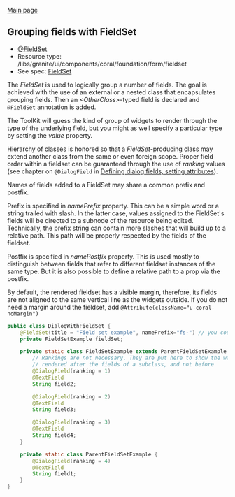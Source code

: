 <!--
layout: md-content
title: Fieldset
-->

[Main page](../../../README.md)

## Grouping fields with FieldSet

* [@FieldSet](https://javadoc.io/doc/com.exadel.etoolbox/etoolbox-authoring-kit-core/latest/com/exadel/aem/toolkit/api/annotations/widgets/FieldSet.html)
* Resource type: /libs/granite/ui/components/coral/foundation/form/fieldset
* See spec: [FieldSet](https://helpx.adobe.com/experience-manager/6-5/sites/developing/using/reference-materials/granite-ui/api/jcr_root/libs/granite/ui/components/coral/foundation/form/fieldset/index.html)

The *FieldSet* is used to logically group a number of fields. The goal is achieved with the use of an external or a nested class that encapsulates grouping fields. Then an *\<OtherClass>*-typed field is declared and `@FieldSet` annotation is added.

The ToolKit will guess the kind of group of widgets to render through the type of the underlying field, but you might as well specify a particular type by setting the *value* property.

Hierarchy of classes is honored so that a *FieldSet*-producing class may extend another class from the same or even foreign scope. Proper field order within a fieldset can be guaranteed through the use of *ranking* values (see chapter on `@DialogField` in [Defining dialog fields, setting attributes](widget-annotations.md)).

Names of fields added to a FieldSet may share a common prefix and postfix.

Prefix is specified in *namePrefix* property. This can be a simple word or a string trailed with slash. In the latter case, values assigned to the FieldSet's fields will be directed to a subnode of the resource being edited. Technically, the prefix string can contain more slashes that will build up to a relative path. This path will be properly respected by the fields of the fieldset.

Postfix is specified in *namePostfix* property. This is used mostly to distinguish between fields that refer to different fieldset instances of the same type. But it is also possible to define a relative path to a prop via the postfix.

By default, the rendered fieldset has a visible margin, therefore, its fields are not aligned to the same vertical line as the widgets outside. If you do not need a margin around the fieldset, add `@Attribute(className="u-coral-noMargin")`

```java
public class DialogWithFieldSet {
    @FieldSet(title = "Field set example", namePrefix="fs-") // you could as well specify type of FieldSet other than FieldSetExample via "value" property
    private FieldSetExample fieldSet;

    private static class FieldSetExample extends ParentFieldSetExample {
        // Rankings are not necessary. They are put here to show the way a parent's field can be
        // rendered after the fields of a subclass, and not before
        @DialogField(ranking = 1)
        @TextField
        String field2;

        @DialogField(ranking = 2)
        @TextField
        String field3;

        @DialogField(ranking = 3)
        @TextField
        String field4;
    }

    private static class ParentFieldSetExample {
        @DialogField(ranking = 4)
        @TextField
        String field1;
    }
}
```
